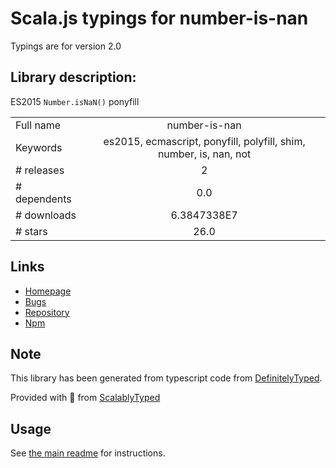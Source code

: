 
# Scala.js typings for number-is-nan

Typings are for version 2.0

## Library description:
ES2015 `Number.isNaN()` ponyfill

|                    |                 |
| ------------------ | :-------------: |
| Full name          | number-is-nan |
| Keywords           | es2015, ecmascript, ponyfill, polyfill, shim, number, is, nan, not |
| # releases         | 2 |
| # dependents       | 0.0 |
| # downloads        | 6.3847338E7 |
| # stars            | 26.0 |

## Links
- [Homepage](https://github.com/sindresorhus/number-is-nan#readme)
- [Bugs](https://github.com/sindresorhus/number-is-nan/issues)
- [Repository](https://github.com/sindresorhus/number-is-nan)
- [Npm](https://www.npmjs.com/package/number-is-nan)
    


## Note
This library has been generated from typescript code from [DefinitelyTyped](https://definitelytyped.org).

Provided with :purple_heart: from [ScalablyTyped](https://github.com/oyvindberg/ScalablyTyped)

## Usage
See [the main readme](../../readme.md) for instructions.


